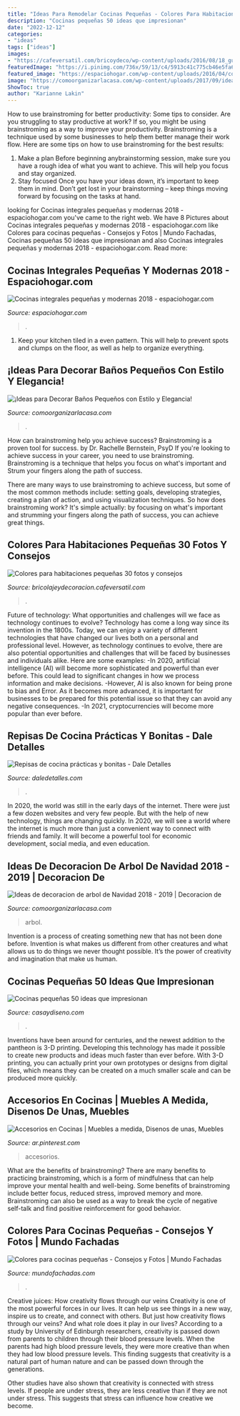 ```yaml
---
title: "Ideas Para Remodelar Cocinas Pequeñas - Colores Para Habitaciones Pequeñas 30 Fotos Y Consejos"
description: "Cocinas pequeñas 50 ideas que impresionan"
date: "2022-12-12"
categories:
- "ideas"
tags: ["ideas"]
images:
- "https://cafeversatil.com/bricoydeco/wp-content/uploads/2016/08/18_guetzli-1.jpg"
featuredImage: "https://i.pinimg.com/736x/59/13/c4/5913c41c775cb46e5fa656a54807c36f.jpg"
featured_image: "https://espaciohogar.com/wp-content/uploads/2016/04/cocinas-integrales-pequenas-68.jpg"
image: "https://comoorganizarlacasa.com/wp-content/uploads/2017/09/ideas-para-decorar-banos-pequenos-16.jpg"
ShowToc: true
author: "Karianne Lakin"
---
```



How to use brainstroming for better productivity: Some tips to consider.
Are you struggling to stay productive at work? If so, you might be using brainstroming as a way to improve your productivity. Brainstroming is a technique used by some businesses to help them better manage their work flow. Here are some tips on how to use brainstroming for the best results: 
1) Make a plan 
Before beginning anybrainstorming session, make sure you have a rough idea of what you want to achieve. This will help you focus and stay organized. 
2) Stay focused 
Once you have your ideas down, it’s important to keep them in mind. Don’t get lost in your brainstorming – keep things moving forward by focusing on the tasks at hand.

	

		
looking for Cocinas integrales pequeñas y modernas 2018 - espaciohogar.com you've came to the right web. We have 8 Pictures about Cocinas integrales pequeñas y modernas 2018 - espaciohogar.com like Colores para cocinas pequeñas - Consejos y Fotos | Mundo Fachadas, Cocinas pequeñas 50 ideas que impresionan and also Cocinas integrales pequeñas y modernas 2018 - espaciohogar.com. Read more:
		
    
## Cocinas Integrales Pequeñas Y Modernas 2018 - Espaciohogar.com

<img loading=lazy src="https://espaciohogar.com/wp-content/uploads/2016/04/cocinas-integrales-pequenas-68.jpg" onerror="this.onerror=null;this.src='https://tse3.mm.bing.net/th?id=OIP.Z-qKT0KrwU4PeUIu52ewSQHaJb&amp;pid=15.1';" alt="Cocinas integrales pequeñas y modernas 2018 - espaciohogar.com">

_Source: espaciohogar.com_

>. 

	

1. Keep your kitchen tiled in a even pattern. This will help to prevent spots and clumps on the floor, as well as help to organize everything.

    
## ¡Ideas Para Decorar Baños Pequeños Con Estilo Y Elegancia!

<img loading=lazy src="https://comoorganizarlacasa.com/wp-content/uploads/2017/09/ideas-para-decorar-banos-pequenos-16.jpg" onerror="this.onerror=null;this.src='https://tse2.mm.bing.net/th?id=OIP.xR3JLqVv0mSD__9_GElvQgHaJ4&amp;pid=15.1';" alt="¡Ideas para Decorar Baños Pequeños con Estilo y Elegancia!">

_Source: comoorganizarlacasa.com_

>. 

	

How can brainstroming help you achieve success?
Brainstroming is a proven tool for success. by Dr. Rachelle Bernstein, PsyD
If you're looking to achieve success in your career, you need to use brainstroming. Brainstroming is a technique that helps you focus on what's important and Strum your fingers along the path of success.

There are many ways to use brainstroming to achieve success, but some of the most common methods include: setting goals, developing strategies, creating a plan of action, and using visualization techniques. So how does brainstroming work? It's simple actually: by focusing on what's important and strumming your fingers along the path of success, you can achieve great things.

    
## Colores Para Habitaciones Pequeñas 30 Fotos Y Consejos

<img loading=lazy src="https://cafeversatil.com/bricoydeco/wp-content/uploads/2016/08/18_guetzli-1.jpg" onerror="this.onerror=null;this.src='https://tse1.mm.bing.net/th?id=OIP.V70TTm60tO4PWrs-LsH4HAHaE7&amp;pid=15.1';" alt="Colores para habitaciones pequeñas 30 fotos y consejos">

_Source: bricolajeydecoracion.cafeversatil.com_

>. 

	

Future of technology: What opportunities and challenges will we face as technology continues to evolve?
Technology has come a long way since its invention in the 1800s. Today, we can enjoy a variety of different technologies that have changed our lives both on a personal and professional level. However, as technology continues to evolve, there are also potential opportunities and challenges that will be faced by businesses and individuals alike. Here are some examples: 
-In 2020, artificial intelligence (AI) will become more sophisticated and powerful than ever before. This could lead to significant changes in how we process information and make decisions. 
-However, AI is also known for being prone to bias and Error. As it becomes more advanced, it is important for businesses to be prepared for this potential issue so that they can avoid any negative consequences. 
-In 2021, cryptocurrencies will become more popular than ever before.

    
## Repisas De Cocina Prácticas Y Bonitas - Dale Detalles

<img loading=lazy src="https://www.daledetalles.com/wp-content/uploads/2021/04/repisas-de-cocina15.jpg" onerror="this.onerror=null;this.src='https://tse2.mm.bing.net/th?id=OIP.nivbPsdwp4SdzfZT7Kl_zgHaLH&amp;pid=15.1';" alt="Repisas de cocina prácticas y bonitas - Dale Detalles">

_Source: daledetalles.com_

>. 

	

In 2020, the world was still in the early days of the internet. There were just a few dozen websites and very few people. But with the help of new technology, things are changing quickly. In 2020, we will see a world where the internet is much more than just a convenient way to connect with friends and family. It will become a powerful tool for economic development, social media, and even education.

    
## Ideas De Decoracion De Arbol De Navidad 2018 - 2019 | Decoracion De

<img loading=lazy src="http://comoorganizarlacasa.com/wp-content/uploads/2015/12/Ideas-de-decoracion-de-arbol-de-Navidad-2018-2019-7.jpg" onerror="this.onerror=null;this.src='https://tse3.mm.bing.net/th?id=OIP.cbi0n9cANSi03OcOsLXLvQHaLH&amp;pid=15.1';" alt="Ideas de decoracion de arbol de Navidad 2018 - 2019 | Decoracion de">

_Source: comoorganizarlacasa.com_

>arbol. 

	

Invention is a process of creating something new that has not been done before. Invention is what makes us different from other creatures and what allows us to do things we never thought possible. It’s the power of creativity and imagination that make us human.

    
## Cocinas Pequeñas 50 Ideas Que Impresionan

<img loading=lazy src="https://casaydiseno.com/wp-content/uploads/2015/07/cocina-pequena-suleo-losas-barra-blanca-sillas-altas.jpeg" onerror="this.onerror=null;this.src='https://tse4.mm.bing.net/th?id=OIP.JmrKHg_fGgahlSb2J34FzAHaLG&amp;pid=15.1';" alt="Cocinas pequeñas 50 ideas que impresionan">

_Source: casaydiseno.com_

>. 

	

Inventions have been around for centuries, and the newest addition to the pantheon is 3-D printing. Developing this technology has made it possible to create new products and ideas much faster than ever before. With 3-D printing, you can actually print your own prototypes or designs from digital files, which means they can be created on a much smaller scale and can be produced more quickly.

    
## Accesorios En Cocinas | Muebles A Medida, Disenos De Unas, Muebles

<img loading=lazy src="https://i.pinimg.com/736x/59/13/c4/5913c41c775cb46e5fa656a54807c36f.jpg" onerror="this.onerror=null;this.src='https://tse3.mm.bing.net/th?id=OIP.QPE8LDmIPKly8H1x3ExxfgHaHa&amp;pid=15.1';" alt="Accesorios en Cocinas | Muebles a medida, Disenos de unas, Muebles">

_Source: ar.pinterest.com_

>accesorios. 

	

What are the benefits of brainstroming?
There are many benefits to practicing brainstroming, which is a form of mindfulness that can help improve your mental health and well-being. Some benefits of brainstroming include better focus, reduced stress, improved memory and more. Brainstroming can also be used as a way to break the cycle of negative self-talk and find positive reinforcement for good behavior.

    
## Colores Para Cocinas Pequeñas - Consejos Y Fotos | Mundo Fachadas

<img loading=lazy src="https://www.mundofachadas.com/wp-content/uploads/2019/09/casacasa-1-28.jpg" onerror="this.onerror=null;this.src='https://tse4.mm.bing.net/th?id=OIP.jzu5_Kw-ZBEm0Tk9kS-kdAHaEL&amp;pid=15.1';" alt="Colores para cocinas pequeñas - Consejos y Fotos | Mundo Fachadas">

_Source: mundofachadas.com_

>. 

	

Creative juices: How creativity flows through our veins
Creativity is one of the most powerful forces in our lives. It can help us see things in a new way, inspire us to create, and connect with others. But just how creativity flows through our veins? And what role does it play in our lives?
According to a study by University of Edinburgh researchers, creativity is passed down from parents to children through their blood pressure levels. When the parents had high blood pressure levels, they were more creative than when they had low blood pressure levels. This finding suggests that creativity is a natural part of human nature and can be passed down through the generations.

Other studies have also shown that creativity is connected with stress levels. If people are under stress, they are less creative than if they are not under stress. This suggests that stress can influence how creative we become.

